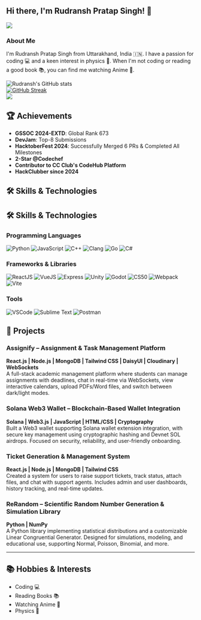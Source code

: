 ## Hi there, I'm Rudransh Pratap Singh! 👋

![](https://komarev.com/ghpvc/?username=coderfleet&color=green)

### About Me  
I'm Rudransh Pratap Singh from Uttarakhand, India 🇮🇳. I have a passion for coding 💻 and a keen interest in physics 🔭. When I'm not coding or reading a good book 📚, you can find me watching Anime 🍿.

![Rudransh's GitHub stats](https://github-readme-stats.vercel.app/api?username=CoderFleet&show_icons=true&theme=radical)  
[![GitHub Streak](https://streak-stats.demolab.com?user=CoderFleet&theme=gotham)](https://git.io/streak-stats)  
<img src="https://github-profile-trophy.vercel.app/?username=CoderFleet&theme=juicyfresh&no-bg=true" />

## 🏆 Achievements
- **GSSOC 2024-EXTD**: Global Rank 673  
- **DevJam**: Top-8 Submissions  
- **HacktoberFest 2024**: Successfully Merged 6 PRs & Completed All Milestones  
- **2-Star @Codechef**  
- **Contributor to CC Club's CodeHub Platform**  
- **HackClubber since 2024**

## 🛠️ Skills & Technologies

## 🛠️ Skills & Technologies

### Programming Languages  
![Python](https://img.shields.io/badge/Python-3776AB?style=for-the-badge&logo=python&logoColor=white) 
![JavaScript](https://img.shields.io/badge/JavaScript-F7DF1E?style=for-the-badge&logo=javascript&logoColor=black) 
![C++](https://img.shields.io/badge/C++-00599C?style=for-the-badge&logo=cplusplus&logoColor=white) 
![Clang](https://img.shields.io/badge/Clang-000000?style=for-the-badge&logo=clang&logoColor=white) 
![Go](https://img.shields.io/badge/Go-00ADD8?style=for-the-badge&logo=go&logoColor=white) 
![C#](https://img.shields.io/badge/C%23-239120?style=for-the-badge&logo=c-sharp&logoColor=white)

### Frameworks & Libraries  
![ReactJS](https://img.shields.io/badge/ReactJS-61DAFB?style=for-the-badge&logo=react&logoColor=black) 
![VueJS](https://img.shields.io/badge/VueJS-4FC08D?style=for-the-badge&logo=vue.js&logoColor=white) 
![Express](https://img.shields.io/badge/Express-000000?style=for-the-badge&logo=express&logoColor=white) 
![Unity](https://img.shields.io/badge/Unity-000000?style=for-the-badge&logo=unity&logoColor=white) 
![Godot](https://img.shields.io/badge/Godot-478CBF?style=for-the-badge&logo=godot-engine&logoColor=white) 
![CS50](https://img.shields.io/badge/CS50-000000?style=for-the-badge&logo=cs50&logoColor=white) 
![Webpack](https://img.shields.io/badge/Webpack-8DD6F9?style=for-the-badge&logo=webpack&logoColor=black) 
![Vite](https://img.shields.io/badge/Vite-646CFF?style=for-the-badge&logo=vite&logoColor=white)

### Tools  
![VSCode](https://img.shields.io/badge/VSCode-007ACC?style=for-the-badge&logo=visual-studio-code&logoColor=white) 
![Sublime Text](https://img.shields.io/badge/Sublime_Text-FF9800?style=for-the-badge&logo=sublime-text&logoColor=white) 
![Postman](https://img.shields.io/badge/Postman-FF6C37?style=for-the-badge&logo=postman&logoColor=white)

## 🌟 Projects

### Assignify – Assignment & Task Management Platform  
**React.js | Node.js | MongoDB | Tailwind CSS | DaisyUI | Cloudinary | WebSockets**  
A full-stack academic management platform where students can manage assignments with deadlines, chat in real-time via WebSockets, view interactive calendars, upload PDFs/Word files, and switch between dark/light modes.

### Solana Web3 Wallet – Blockchain-Based Wallet Integration  
**Solana | Web3.js | JavaScript | HTML/CSS | Cryptography**  
Built a Web3 wallet supporting Solana wallet extension integration, with secure key management using cryptographic hashing and Devnet SOL airdrops. Focused on security, reliability, and user-friendly onboarding.

### Ticket Generation & Management System  
**React.js | Node.js | MongoDB | Tailwind CSS**  
Created a system for users to raise support tickets, track status, attach files, and chat with support agents. Includes admin and user dashboards, history tracking, and real-time updates.

### ReRandom – Scientific Random Number Generation & Simulation Library  
**Python | NumPy**  
A Python library implementing statistical distributions and a customizable Linear Congruential Generator. Designed for simulations, modeling, and educational use, supporting Normal, Poisson, Binomial, and more.

---

## 📚 Hobbies & Interests  
- Coding 💻  
- Reading Books 📚  
- Watching Anime 🍿  
- Physics 🔭
